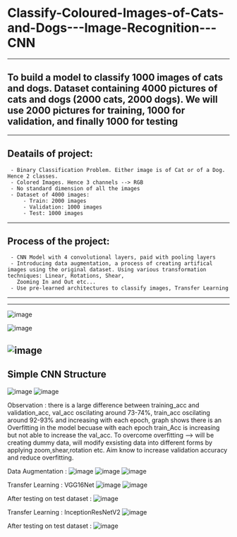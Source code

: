 # Classify-Coloured-Images-of-Cats-and-Dogs---Image-Recognition---CNN
-----------------------------------------------------------------------
To build a model to classify 1000 images of cats and dogs. Dataset containing 4000 pictures of cats and dogs (2000 cats, 2000 dogs). We will use 2000 pictures for training, 1000 for validation, and finally 1000 for testing
-----------------------------------------------------------------------
-----------------------------------------------------------------------
Deatails of project:
------------------------------------------------------------------------
     - Binary Classification Problem. Either image is of Cat or of a Dog. Hence 2 classes.
     - Colored Images. Hence 3 channels --> RGB
     - No standard dimension of all the images
     - Dataset of 4000 images:
         - Train: 2000 images
         - Validation: 1000 images
         - Test: 1000 images
 -----------------------------------------------------------------------
Process of the project:
 -----------------------------------------------------------------------
     - CNN Model with 4 convolutional layers, paid with pooling layers
     - Introducing data augmentation, a process of creating artifical images using the original dataset. Using various transformation techniques: Linear, Rotations, Shear, 
       Zooming In and Out etc...
     - Use pre-learned architectures to classify images, Transfer Learning
-----------------------------------------------------------------------
-----------------------------------------------------------------------
![image](https://user-images.githubusercontent.com/68370376/135506132-2ad45d54-4ecf-458b-90d4-aa63b9b1dee6.png)

![image](https://user-images.githubusercontent.com/68370376/135506164-f60099a1-8043-4fa7-a96e-a7cacd58dd29.png)

![image](https://user-images.githubusercontent.com/68370376/135506209-205575ea-58b1-4ba2-b4e1-3288fc6c1252.png)
-----------------------------------------------------------------------
Simple CNN Structure
-----------------------------------------------------------------------
![image](https://user-images.githubusercontent.com/68370376/135506324-4644c3b0-2280-43b7-8e60-4a80862d475e.png)
![image](https://user-images.githubusercontent.com/68370376/135506365-59d7ebcb-2245-479b-bc49-6988e9223fcc.png)

Observation : there is a large difference between training_acc and validation_acc, val_acc oscilating around 73-74%, train_acc oscilating around 92-93% and increasing with each epoch, graph shows there is an Overfitting in the model becuase with each epoch train_Acc is increasing but not able to increase the val_acc. To overcome overfitting --> will be creating dummy data, will modify exsisting data into different forms by applying zoom,shear,rotation etc. Aim know to increase validation accuracy and reduce overfitting.

Data Augmentation :
![image](https://user-images.githubusercontent.com/68370376/135506701-db5b96b2-ed22-4289-b48c-635cb8a9e588.png)
![image](https://user-images.githubusercontent.com/68370376/135506769-8f62ea65-b3d1-4450-aefd-c0894a9ac9ac.png)
![image](https://user-images.githubusercontent.com/68370376/135506824-a50f3414-8f61-43a5-b65d-6be6f0939ba6.png)

Transfer Learning : VGG16Net
![image](https://user-images.githubusercontent.com/68370376/135506951-76ce8b76-f6a4-48bf-8524-ebc27e35fa08.png)
![image](https://user-images.githubusercontent.com/68370376/135506981-b1fd5735-ad65-4a8c-bfa8-b9ca7aa82256.png)

After testing on test dataset :
![image](https://user-images.githubusercontent.com/68370376/135507063-f2df8c18-84d4-4302-9b90-b3940a054839.png)

Transfer Learning : InceptionResNetV2
![image](https://user-images.githubusercontent.com/68370376/135507292-f1a4febf-f1c2-4ba9-8fe0-9e187d51312d.png)

After testing on test dataset :
![image](https://user-images.githubusercontent.com/68370376/135507344-f6f0bb84-6e70-4444-807a-d45419025511.png)


